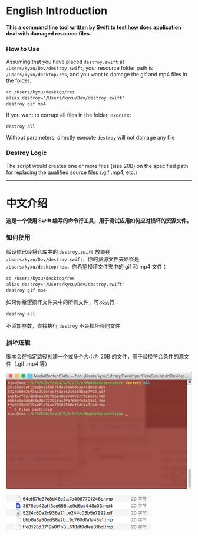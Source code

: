 # English Introduction
**This a command line tool written by Swift to test how does application deal with damaged resource files.**
### How to Use
Assuming that you have placed <code>destroy.swift</code> at <code>/Users/kyxu/Dev/destroy.swift</code>, your resource folder path is <code>/Users/kyxu/desktop/res</code>, and you want to damage the gif and mp4 files in the folder:
<pre><code>cd /Users/kyxu/desktop/res
alias destroy="/Users/kyxu/Dev/destroy.swift"
destroy gif mp4
</code></pre>
If you want to corrupt all files in the folder, execute:
<pre><code>destroy all
</code></pre>
Without parameters, directly execute <code>destroy</code> will not damage any file
### Destroy Logic
The script would creates one or more files (size 20B) on the specified path for replacing the qualified source files (.gif .mp4, etc.)

----
# 中文介绍
**这是一个使用 Swift 编写的命令行工具，用于测试应用如何应对损坏的资源文件。**
### 如何使用
假设你已经将仓库中的 <code>destroy.swift</code> 放置在 <code>/Users/kyxu/Dev/destroy.swift</code>，你的资源文件夹路径是 <code>/Users/kyxu/desktop/res</code>，你希望损坏文件夹中的 gif 和 mp4 文件：
<pre><code>cd /Users/kyxu/desktop/res
alias destroy="/Users/kyxu/Dev/destroy.swift"
destroy gif mp4
</code></pre>
如果你希望损坏文件夹中的所有文件，可以执行：
<pre><code>destroy all
</code></pre>
不添加参数，直接执行 <code>destroy</code> 不会损坏任何文件
### 损坏逻辑
脚本会在指定路径创建一个或多个大小为 20B 的文件，用于替换符合条件的源文件（.gif .mp4 等）

![](./destroy_cli.png)

![](./destroy_result.png)

